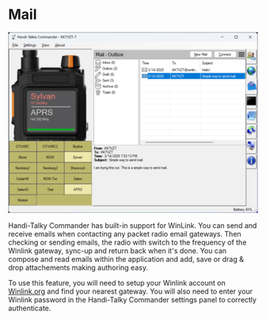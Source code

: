 # Mail

![image](https://github.com/Ylianst/HTCommander/blob/main/docs/images/ht-mail.png?raw=true)

Handi-Talky Commander has built-in support for WinLink. You can send and receive emails when contacting any packet radio email gateways. Then checking or sending emails, the radio with switch to the frequency of the Winlink gateway, sync-up and return back when it's done. You can compose and read emails within the application and add, save or drag & drop attachements making authoring easy.

To use this feature, you will need to setup your Winlink account on [Winlink.org](https://winlink.org) and find your nearest gateway. You will also need to enter your Winlink password in the Handi-Talky Commander settings panel to correctly authenticate.
